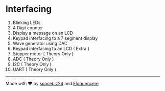 # Interfacing

1. Blinking LEDs
1. 4 Digit counter
1. Display a message on an LCD
1. Keypad interfacing to a 7 segment display
1. Wave generator using DAC
1. Keypad interfacing to an LCD ( Extra )
1. Stepper motor ( Theory Only )
1. ADC ( Theory Only )
1. I2C ( Theory Only )
1. UART ( Theory Only )

___
Made with :heart: by [spacebiz24](https://github.com/spacebiz24) and [Eloquencere](https://github.com/Eloquencere)
